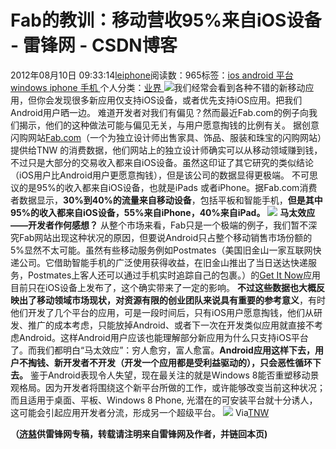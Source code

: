 
# Fab的教训：移动营收95%来自iOS设备 - 雷锋网 - CSDN博客


2012年08月10日 09:33:14[leiphone](https://me.csdn.net/leiphone)阅读数：965标签：[ios																](https://so.csdn.net/so/search/s.do?q=ios&t=blog)[android																](https://so.csdn.net/so/search/s.do?q=android&t=blog)[平台																](https://so.csdn.net/so/search/s.do?q=平台&t=blog)[windows																](https://so.csdn.net/so/search/s.do?q=windows&t=blog)[iphone																](https://so.csdn.net/so/search/s.do?q=iphone&t=blog)[手机																](https://so.csdn.net/so/search/s.do?q=手机&t=blog)[
							](https://so.csdn.net/so/search/s.do?q=iphone&t=blog)[
																					](https://so.csdn.net/so/search/s.do?q=windows&t=blog)个人分类：[业界																](https://blog.csdn.net/leiphone/article/category/873390)
[
																								](https://so.csdn.net/so/search/s.do?q=windows&t=blog)
[
				](https://so.csdn.net/so/search/s.do?q=平台&t=blog)
[
			](https://so.csdn.net/so/search/s.do?q=平台&t=blog)
[
		](https://so.csdn.net/so/search/s.do?q=android&t=blog)
[
	](https://so.csdn.net/so/search/s.do?q=ios&t=blog)
![](http://www.leiphone.com/wp-content/uploads/2012/08/fab-150x150.jpg)我们经常会看到各种不错的新移动应用，但你会发现很多新应用仅支持iOS设备，或者优先支持iOS应用。把我们Android用户晒一边。
 难道开发者对我们有偏见？然而最近Fab.com的例子向我们揭示，他们的这种做法可能与偏见无关，与用户愿意掏钱的比例有关。
据创意闪购网站[Fab.com](http://fab.com/)（一个为独立设计师出售家具、饰品、服装和珠宝的闪购网站）提供给TNW
 的消费数据，他们网站上的独立设计师确实可以从移动领域赚到钱，不过只是大部分的交易收入都来自iOS设备。虽然这印证了其它研究的类似结论（iOS用户比Android用户更愿意掏钱），但是该公司的数据显得更极端。
不可思议的是95%的收入都来自iOS设备，也就是iPads 或者iPhone。据Fab.com消费者数据显示，**30%到40%的流量来自移动设备**，包括平板和智能手机，**但是其中95%的收入都来自iOS设备，55%来自iPhone，40%来自iPad。**
![](http://www.leiphone.com/wp-content/uploads/2012/08/fab1.jpg)
**马太效应——开发者作何感想？**
从整个市场来看，Fab只是一个极端的例子，我们暂不深究Fab网站出现这种状况的原因，但要说Android只占整个移动销售市场份额的5%显然不太可能。虽然有些移动服务例如Postmates（美国旧金山一家互联网快递公司。它借助智能手机的广泛使用获得收益，在旧金山推出了当日送达快递服务，Postmates上客人还可以通过手机实时追踪自己的包裹。）的[Get
 It Now](http://thenextweb.com/apps/2012/05/17/postmates-launches-get-it-now-a-delivery-service-that-will-bring-you-anything-in-an-hour/)应用目前只在iOS设备上发布了，这个确实带来了一定的影响。
**不过这些数据也大概反映出了移动领域市场现状，对资源有限的创业团队来说具有重要的参考意义**，有时他们开发了几个平台的应用，可是一段时间后，只有iOS用户愿意掏钱，他们从研发、推广的成本考虑，只能放掉Android、或者下一次在开发类似应用就直接不考虑Android。这样Android用户应该也能理解部分新应用为什么只支持iOS平台了。而我们都明白“马太效应”：穷人愈穷，富人愈富。**Android应用这样下去，用户不掏钱、新开发者不开发（开发一个应用都是受利益驱动的），只会恶性循环下去。**
鉴于Android表现令人失望，现在最关注的就是Windows 8能否重塑移动景观格局。因为开发者将围绕这个新平台所做的工作，或许能够改变当前这种状况；而且适用于桌面、平板、Windows 8 Phone, 光潜在的可安装平台就十分诱人，这可能会引起应用开发者分流，形成另一个超级平台。
![](http://www.leiphone.com/wp-content/uploads/2012/08/fabcom.png)
Via[TNW](http://thenextweb.com/mobile/2012/08/08/fabs-lesson-30-40-of-its-traffic-is-mobile-but-95-of-its-mobile-sales-come-from-ios-devices/)

**（****[济慈](http://www.leiphone.com/author/emerson)****供****雷锋网****专稿，转载请注明来自雷锋网及作者，并链回本页)**

